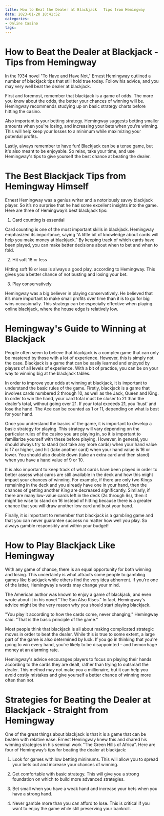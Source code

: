 ```yaml
---
title: How to Beat the Dealer at Blackjack   Tips from Hemingway
date: 2023-01-20 10:41:52
categories:
- Online Casino
tags:
---
```



#  How to Beat the Dealer at Blackjack - Tips from Hemingway

In the 1934 novel "To Have and Have Not," Ernest Hemingway outlined a number of blackjack tips that still hold true today. Follow his advice, and you may very well beat the dealer at blackjack.

First and foremost, remember that blackjack is a game of odds. The more you know about the odds, the better your chances of winning will be. Hemingway recommends studying up on basic strategy charts before hitting the casino.

Also important is your betting strategy. Hemingway suggests betting smaller amounts when you're losing, and increasing your bets when you're winning. This will help keep your losses to a minimum while maximizing your potential profits.

Lastly, always remember to have fun! Blackjack can be a tense game, but it's also meant to be enjoyable. So relax, take your time, and use Hemingway's tips to give yourself the best chance at beating the dealer.

#  The Best Blackjack Tips from Hemingway Himself

Ernest Hemingway was a genius writer and a notoriously savvy blackjack player. So it’s no surprise that he had some excellent insights into the game. Here are three of Hemingway’s best blackjack tips:

1. Card counting is essential

Card counting is one of the most important skills in blackjack. Hemingway emphasized its importance, saying “A little bit of knowledge about cards will help you make money at blackjack.” By keeping track of which cards have been played, you can make better decisions about when to bet and when to fold.

2. Hit soft 18 or less

Hitting soft 18 or less is always a good play, according to Hemingway. This gives you a better chance of not busting and losing your bet.

3. Play conservatively

Hemingway was a big believer in playing conservatively. He believed that it’s more important to make small profits over time than it is to go for big wins occasionally. This strategy can be especially effective when playing online blackjack, where the house edge is relatively low.

#  Hemingway's Guide to Winning at Blackjack

People often seem to believe that blackjack is a complex game that can only be mastered by those with a lot of experience. However, this is simply not the case. Blackjack is a game that can be easily learned and enjoyed by players of all levels of experience. With a bit of practice, you can be on your way to winning big at the blackjack tables.

In order to improve your odds at winning at blackjack, it is important to understand the basic rules of the game. Firstly, blackjack is a game that involves cards numbered 2 through 10, as well as the Jack, Queen and King. In order to win the hand, your card total must be closer to 21 than the dealer’s total, without going over 21. If your total exceeds 21, you ‘bust’ and lose the hand. The Ace can be counted as 1 or 11, depending on what is best for your hand.

Once you understand the basics of the game, it is important to develop a basic strategy for playing. This strategy will vary depending on the particular rules of the casino you are playing in, so it is important to familiarize yourself with these before playing. However, in general, you should always try to stand (not take any more cards) when your hand value is 17 or higher, and hit (take another card) when your hand value is 16 or lower. You should also double down (take an extra card and then stand) when you have a hand value of 9 or 10.

It is also important to keep track of what cards have been played in order to better assess what cards are still available in the deck and how this might impact your chances of winning. For example, if there are only two Kings remaining in the deck and you already have one in your hand, then the chances of getting another King are decreased significantly. Similarly, if there are many low-value cards left in the deck (2s through 6s), then it might be wise to stand on 16 instead of hitting because there is a greater chance that you will draw another low card and bust your hand.

Finally, it is important to remember that blackjack is a gambling game and that you can never guarantee success no matter how well you play. So always gamble responsibly and within your budget!

#  How to Play Blackjack Like Hemingway

With any game of chance, there is an equal opportunity for both winning and losing. This uncertainty is what attracts some people to gambling games like blackjack while others find the very idea abhorrent. If you're one of the latter, Hemingway's words may change your mind.

The American author was known to enjoy a game of blackjack, and even wrote about it in his novel "The Sun Also Rises." In fact, Hemingway's advice might be the very reason why you should start playing blackjack.

"You play it according to how the cards come, never changing," Hemingway said. "That is the basic principle of the game."

Most people think that blackjack is all about making complicated strategic moves in order to beat the dealer. While this is true to some extent, a large part of the game is also determined by luck. If you go in thinking that you're going to win every hand, you're likely to be disappointed – and hemorrhage money at an alarming rate.

Hemingway's advice encourages players to focus on playing their hands according to the cards they are dealt, rather than trying to outsmart the dealer. This method may not make you a millionaire, but it can help you avoid costly mistakes and give yourself a better chance of winning more often than not.

#  Strategies for Beating the Dealer at Blackjack - Straight from Hemingway

One of the great things about blackjack is that it is a game that can be beaten with relative ease. Ernest Hemingway knew this and shared his winning strategies in his seminal work “The Green Hills of Africa”. Here are four of Hemingway’s tips for beating the dealer at blackjack:

1. Look for games with low betting minimums. This will allow you to spread your bets out and increase your chances of winning.

2. Get comfortable with basic strategy. This will give you a strong foundation on which to build more advanced strategies.

3. Bet small when you have a weak hand and increase your bets when you have a strong hand.

4. Never gamble more than you can afford to lose. This is critical if you want to enjoy the game while still preserving your bankroll.